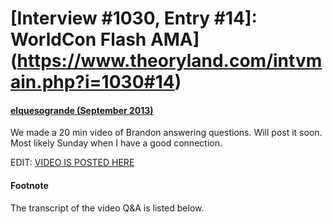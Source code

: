 # [Interview #1030, Entry #14]: WorldCon Flash AMA](https://www.theoryland.com/intvmain.php?i=1030#14)

#### [elquesogrande (September 2013)](http://www.reddit.com/r/Fantasy/comments/1lhf1e/worldcon_flash_ama_brandon_sanderson/cbzd6rj)

We made a 20 min video of Brandon answering questions. Will post it soon. Most likely Sunday when I have a good connection.

EDIT:
[VIDEO IS POSTED HERE](https://www.youtube.com/watch?v=Wr5CByprBpo)

#### Footnote

The transcript of the video Q&A is listed below.


